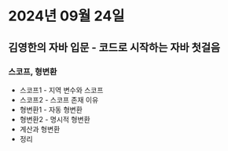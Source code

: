 # 2024년 09월 24일

## 김영한의 자바 입문 - 코드로 시작하는 자바 첫걸음

### 스코프, 형변환

- 스코프1 - 지역 변수와 스코프
- 스코프2 - 스코프 존재 이유
- 형변환1 - 자동 형변환
- 형변환2 - 명시적 형변환
- 계산과 형변환
- 정리
